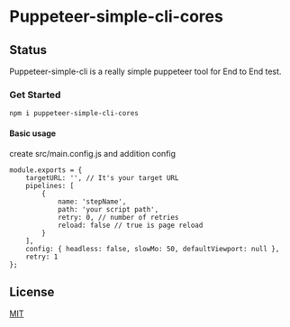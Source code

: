 # Puppeteer-simple-cli-cores

## Status

Puppeteer-simple-cli is a really simple puppeteer tool for End to End test.

### Get Started

```
npm i puppeteer-simple-cli-cores
```

#### Basic usage

create src/main.config.js and addition config

```
module.exports = {
    targetURL: '', // It's your target URL
    pipelines: [
        {
            name: 'stepName',
            path: 'your script path',
            retry: 0, // number of retries
            reload: false // true is page reload
        }
    ],
    config: { headless: false, slowMo: 50, defaultViewport: null },
    retry: 1
};
```

## License

[MIT](https://github.com/tienmi/puppeteer-simple-cli-cores/blob/main/LICENSE)
